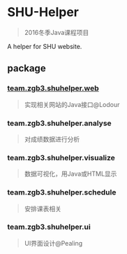 # SHU-Helper
> 2016冬季Java课程项目

A helper for SHU website.

## package
### [team.zgb3.shuhelper.web](https://github.com/Lodour/SHU-Helper/tree/master/src/team/zgb3/shuhelper/web)
> 实现相关网站的Java接口@Lodour

### team.zgb3.shuhelper.analyse
> 对成绩数据进行分析

### team.zgb3.shuhelper.visualize
> 数据可视化，用Java或HTML显示

### team.zgb3.shuhelper.schedule
> 安排课表相关

### team.zgb3.shuhelper.ui
> UI界面设计@Pealing

